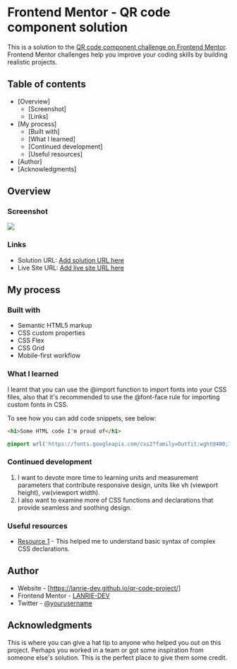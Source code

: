 # Frontend Mentor - QR code component solution

This is a solution to the [QR code component challenge on Frontend Mentor](https://www.frontendmentor.io/challenges/qr-code-component-iux_sIO_H). Frontend Mentor challenges help you improve your coding skills by building realistic projects. 

## Table of contents

- [Overview]
  - [Screenshot]
  - [Links]
- [My process]
  - [Built with]
  - [What I learned]
  - [Continued development]
  - [Useful resources]
- [Author]
- [Acknowledgments]


## Overview

### Screenshot

![](./screenshot.jpg)

### Links

- Solution URL: [Add solution URL here](https://your-solution-url.com)
- Live Site URL: [Add live site URL here](https://your-live-site-url.com)

## My process

### Built with

- Semantic HTML5 markup
- CSS custom properties
- CSS Flex
- CSS Grid
- Mobile-first workflow


### What I learned

I learnt that you can use the @import function to import fonts into your CSS files, also that it's recommended to use the @font-face rule for importing custom fonts in CSS.

To see how you can add code snippets, see below:

```html
<h1>Some HTML code I'm proud of</h1>
```
```css
@import url('https://fonts.googleapis.com/css2?family=Outfit:wght@400;700&display=swap');
```

### Continued development
1. I want to devote more time to learning units and measurement parameters that contribute responsive design, units like vh (viewport height), vw(viewport width).
2. I also want to examine more of CSS functions and declarations that provide seamless and soothing design. 


### Useful resources

- [Resource 1](https://www.w3schools.com) - This helped me to understand basic syntax of complex CSS declarations.

## Author

- Website - [https://lanrie-dev.github.io/qr-code-project/]
- Frontend Mentor - [LANRIE-DEV](https://www.frontendmentor.io/profile/LANRIE-DEV)
- Twitter - [@yourusername](https://www.twitter.com/yourusername)

## Acknowledgments

This is where you can give a hat tip to anyone who helped you out on this project. Perhaps you worked in a team or got some inspiration from someone else's solution. This is the perfect place to give them some credit.


